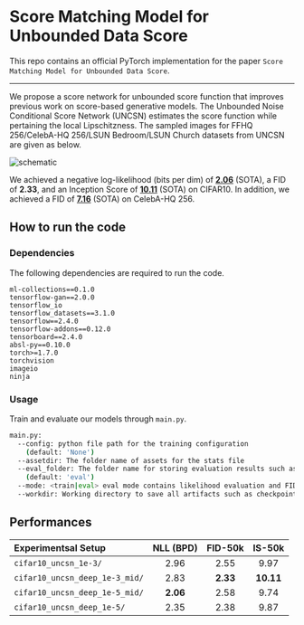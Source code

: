 # Score Matching Model for Unbounded Data Score

This repo contains an official PyTorch implementation for the paper `Score Matching Model for Unbounded Data Score`.

--------------------

We propose a score network for unbounded score function that improves previous work on score-based generative models. The Unbounded Noise Conditional Score Network (UNCSN) estimates the score function while pertaining the local Lipschitzness. The sampled images for FFHQ 256/CelebA-HQ 256/LSUN Bedroom/LSUN Church datasets from UNCSN are given as below.

![schematic](figure/sample_figures_256.jpg)

We achieved a negative log-likelihood (bits per dim) of [**2.06**](https://paperswithcode.com/sota/image-generation-on-cifar-10) (SOTA), a FID of **2.33**, and an Inception Score of [**10.11**](https://paperswithcode.com/sota/image-generation-on-cifar-10) (SOTA) on CIFAR10. In addition, we achieved a FID of [**7.16**](https://paperswithcode.com/sota/image-generation-on-celeba-hq-256x256) (SOTA) on CelebA-HQ 256.

## How to run the code

### Dependencies

The following dependencies are required to run the code.
```
ml-collections==0.1.0
tensorflow-gan==2.0.0
tensorflow_io
tensorflow_datasets==3.1.0
tensorflow==2.4.0
tensorflow-addons==0.12.0
tensorboard==2.4.0
absl-py==0.10.0
torch>=1.7.0
torchvision
imageio
ninja
```
### Usage

Train and evaluate our models through `main.py`.

```sh
main.py:
  --config: python file path for the training configuration
    (default: 'None')
  --assetdir: The folder name of assets for the stats file
  --eval_folder: The folder name for storing evaluation results such as samples
    (default: 'eval')
  --mode: <train|eval> eval mode contains likelihood evaluation and FID/IS computation
  --workdir: Working directory to save all artifacts such as checkpoints/samples/log
```
## Performances
| Experimentsal Setup | NLL (BPD) | FID-50k | IS-50k |
|:----------|:-------:|:----------:|:----------:|
| `cifar10_uncsn_1e-3/` | 2.96 | 2.55 | 9.97 |
| `cifar10_uncsn_deep_1e-3_mid/` | 2.83 | **2.33** | **10.11** |
| `cifar10_uncsn_deep_1e-5_mid/` | **2.06** | 2.58 | 9.74 |
| `cifar10_uncsn_deep_1e-5/` | 2.35 | 2.38 | 9.87 |
